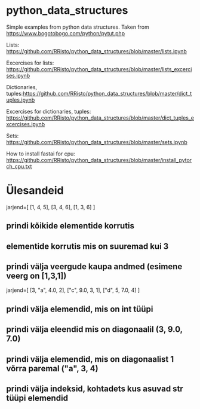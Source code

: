 # python_data_structures

Simple examples from python data structures. Taken from https://www.bogotobogo.com/python/pytut.php

Lists: https://github.com/RRisto/python_data_structures/blob/master/lists.ipynb

Excercises for lists: https://github.com/RRisto/python_data_structures/blob/master/lists_excercises.ipynb

Dictionaries, tuples:https://github.com/RRisto/python_data_structures/blob/master/dict_tuples.ipynb

Excercises for dictionaries, tuples: https://github.com/RRisto/python_data_structures/blob/master/dict_tuples_excercises.ipynb

Sets: https://github.com/RRisto/python_data_structures/blob/master/sets.ipynb
 
How to install fastai for cpu: https://github.com/RRisto/python_data_structures/blob/master/install_pytorch_cpu.txt


# Ülesandeid

jarjend=[
    [1, 4, 5],
    [3, 4, 6],
    [1, 3, 6]
]

## prindi kõikide elementide korrutis

## elementide korrutis mis on suuremad kui 3

## prindi välja veergude kaupa andmed (esimene veerg on [1,3,1])

jarjend=[
    [3, "a", 4.0, 2],
    ["c", 9.0, 3, 1],
    ["d", 5, 7.0, 4]
]

## prindi välja elemendid, mis on int tüüpi

## prindi välja eleendid mis on diagonaalil (3, 9.0, 7.0)

## prindi välja elemendid, mis on diagonaalist 1 võrra paremal ("a", 3, 4)

## prindi välja indeksid, kohtadets kus asuvad str tüüpi elemendid
